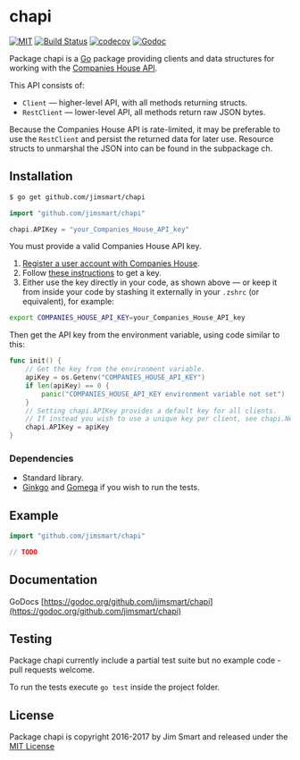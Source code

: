 # chapi

[![MIT](https://img.shields.io/badge/license-MIT-blue.svg?style=flat)](LICENSE.md) [![Build Status](https://img.shields.io/travis/jimsmart/chapi/master.svg?style=flat)](https://travis-ci.org/jimsmart/chapi) [![codecov](https://codecov.io/gh/jimsmart/chapi/branch/master/graph/badge.svg)](https://codecov.io/gh/jimsmart/chapi) [![Godoc](https://img.shields.io/badge/godoc-reference-blue.svg?style=flat)](https://godoc.org/github.com/jimsmart/chapi)

Package chapi is a [Go](https://golang.org) package providing clients and data structures for working with the [Companies House API](https://developer.companieshouse.gov.uk/api/docs/).

This API consists of:

- `Client` — higher-level API, with all methods returning structs.
- `RestClient` — lower-level API, all methods return raw JSON bytes.

Because the Companies House API is rate-limited, it may be preferable to use the `RestClient` and persist the returned data for later use. Resource structs to unmarshal the JSON into can be found in the subpackage ch.

## Installation
```bash
$ go get github.com/jimsmart/chapi
```

```go
import "github.com/jimsmart/chapi"

chapi.APIKey = "your_Companies_House_API_key"
```

You must provide a valid Companies House API key.

1. [Register a user account with Companies House](https://developer.companieshouse.gov.uk/developer/signin).
2. Follow [these instructions](https://developer.companieshouse.gov.uk/api/docs/index/gettingStarted/apikey_authorisation.html) to get a key.
3. Either use the key directly in your code, as shown above — or keep it from inside your code by stashing it externally in your `.zshrc` (or equivalent), for example:

```bash
export COMPANIES_HOUSE_API_KEY=your_Companies_House_API_key
```

Then get the API key from the environment variable, using code similar to this:

```go
func init() {
	// Get the key from the environment variable.
	apiKey = os.Getenv("COMPANIES_HOUSE_API_KEY")
	if len(apiKey) == 0 {
		panic("COMPANIES_HOUSE_API_KEY environment variable not set")
	}
	// Setting chapi.APIKey provides a default key for all clients.
	// If instead you wish to use a unique key per client, see chapi.NewClientWithKey.
	chapi.APIKey = apiKey
}
```

### Dependencies

- Standard library.
- [Ginkgo](https://onsi.github.io/ginkgo/) and [Gomega](https://onsi.github.io/gomega/) if you wish to run the tests.

## Example

```go
import "github.com/jimsmart/chapi"

// TODO
```

## Documentation

GoDocs [https://godoc.org/github.com/jimsmart/chapi](https://godoc.org/github.com/jimsmart/chapi)

## Testing

Package chapi currently include a partial test suite but no example code - pull requests welcome.

To run the tests execute `go test` inside the project folder.

## License

Package chapi is copyright 2016-2017 by Jim Smart and released under the [MIT License](LICENSE.md)
